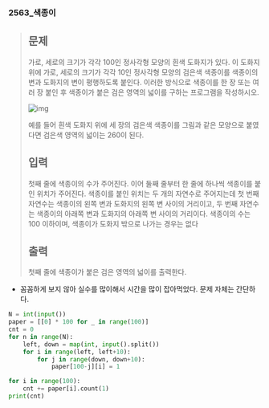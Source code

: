 ### 2563_색종이

> ## 문제
>
> 가로, 세로의 크기가 각각 100인 정사각형 모양의 흰색 도화지가 있다. 이 도화지 위에 가로, 세로의 크기가 각각 10인 정사각형 모양의 검은색 색종이를 색종이의 변과 도화지의 변이 평행하도록 붙인다. 이러한 방식으로 색종이를 한 장 또는 여러 장 붙인 후 색종이가 붙은 검은 영역의 넓이를 구하는 프로그램을 작성하시오.
>
> ![img](https://www.acmicpc.net/upload/images/IcZB4bH8h7wwEY6z7qyoqNXkMsh.png)
>
> 예를 들어 흰색 도화지 위에 세 장의 검은색 색종이를 그림과 같은 모양으로 붙였다면 검은색 영역의 넓이는 260이 된다.
>
> ## 입력
>
> 첫째 줄에 색종이의 수가 주어진다. 이어 둘째 줄부터 한 줄에 하나씩 색종이를 붙인 위치가 주어진다. 색종이를 붙인 위치는 두 개의 자연수로 주어지는데 첫 번째 자연수는 색종이의 왼쪽 변과 도화지의 왼쪽 변 사이의 거리이고, 두 번째 자연수는 색종이의 아래쪽 변과 도화지의 아래쪽 변 사이의 거리이다. 색종이의 수는 100 이하이며, 색종이가 도화지 밖으로 나가는 경우는 없다
>
> ## 출력
>
> 첫째 줄에 색종이가 붙은 검은 영역의 넓이를 출력한다.



- 꼼꼼하게 보지 않아 실수를 많이해서 시간을 많이 잡아먹었다. 문제 자체는 간단하다.

```python
N = int(input())
paper = [[0] * 100 for _ in range(100)]
cnt = 0
for n in range(N):
    left, down = map(int, input().split())
    for i in range(left, left+10):
        for j in range(down, down+10):
            paper[100-j][i] = 1

for i in range(100):
    cnt += paper[i].count(1)
print(cnt)
```

